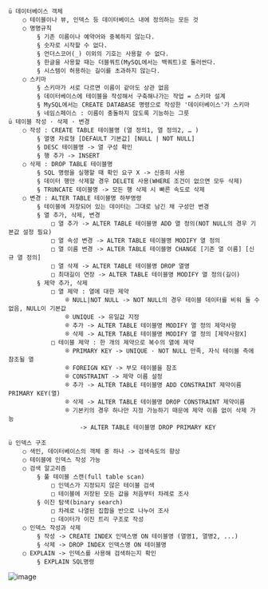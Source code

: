 	ü 데이터베이스 객체
		○ 테이블이나 뷰, 인덱스 등 데이터베이스 내에 정의하는 모든 것
		○ 명명규칙
			§ 기존 이름이나 예약어와 중복하지 않는다.
			§ 숫자로 시작할 수 없다.
			§ 언더스코어(_) 이외의 기호는 사용할 수 없다.
			§ 한글을 사용할 때는 더블쿼트(MySQL에서는 백쿼트)로 둘러싼다.
			§ 시스템이 허용하는 길이를 초과하지 않는다.
		○ 스키마
			§ 스키마가 서로 다르면 이름이 같아도 상관 없음
			§ 데이터베이스에 테이블을 작성해서 구축해나가는 작업 = 스키마 설계
			§ MySQL에서는 CREATE DATABASE 명령으로 작성한 '데이터베이스'가 스키마
			§ 네임스페이스 : 이름이 충돌하지 않도록 기능하는 그릇
	ü 테이블 작성 · 삭제 · 변경
		○ 작성 : CREATE TABLE 테이블명 (열 정의1, 열 정의2, … )
			§ 열명 자료형 [DEFAULT 기본값] [NULL | NOT NULL]
			§ DESC 테이블명 -> 열 구성 확인
			§ 행 추가 -> INSERT
		○ 삭제 : DROP TABLE 테이블명
			§ SQL 명령을 실행할 때 확인 요구 X -> 신중히 사용
			§ 데이터 행만 삭제할 경우 DELETE 사용(WHERE 조건이 없으면 모두 삭제)
			§ TRUNCATE 테이블명 -> 모든 행 삭제 시 빠른 속도로 삭제
		○ 변경 : ALTER TABLE 테이블명 하부명령
			§ 테이블에 저장되어 있는 데이터는 그대로 남긴 채 구성만 변경
			§ 열 추가, 삭제, 변경
				□ 열 추가 -> ALTER TABLE 테이블명 ADD 열 정의(NOT NULL의 경우 기본값 설정 필요)
				□ 열 속성 변경 -> ALTER TABLE 테이블명 MODIFY 열 정의
				□ 열 이름 변경 -> ALTER TABLE 테이블명 CHANGE [기존 열 이름] [신규 열 정의]
				□ 열 삭제 -> ALTER TABLE 테이블명 DROP 열명
				□ 최대길이 연장 -> ALTER TABLE 테이블명 MODIFY 열 정의(길이)
			§ 제약 추가, 삭제
				□ 열 제약 : 열에 대한 제약
					® NULL|NOT NULL -> NOT NULL의 경우 테이블 데이터를 비워 둘 수 없음, NULL이 기본값
					® UNIQUE -> 유일값 지정
					® 추가 -> ALTER TABLE 테이블명 MODIFY 열 정의 제약사항
					® 삭제 -> ALTER TABLE 테이블명 MODIFY 열 정의 [제약사항X]
				□ 테이블 제약 : 한 개의 제약으로 복수의 열에 제약
					® PRIMARY KEY -> UNIQUE · NOT NULL 만족, 자식 테이블 측에 참조될 열
					® FOREIGN KEY -> 부모 테이블을 참조
					® CONSTRAINT -> 제약 이름 설정
					® 추가 -> ALTER TABLE 테이블명 ADD CONSTRAINT 제약이름 PRIMARY KEY(열)
					® 삭제 -> ALTER TABLE 테이블명 DROP CONSTRAINT 제약이름
					® 기본키의 경우 하나만 지정 가능하기 때문에 제약 이름 없이 삭제 가능
						-> ALTER TABLE 테이블명 DROP PRIMARY KEY
					
	ü 인덱스 구조
		○ 색인, 데이터베이스의 객체 중 하나 -> 검색속도의 향상
		○ 테이블에 인덱스 작성 가능
		○ 검색 알고리즘
			§ 풀 테이블 스캔(full table scan)
				□ 인덱스가 지정되지 않은 테이블 검색
				□ 테이블에 저장된 모든 값을 처음부터 차례로 조사
			§ 이진 탐색(binary search)
				□ 차례로 나열된 집합을 반으로 나누어 조사
				□ 데이터가 이진 트리 구조로 작성
		○ 인덱스 작성과 삭제
			§ 작성 -> CREATE INDEX 인덱스명 ON 테이블명 (열명1, 열명2, ...)
			§ 삭제 -> DROP INDEX 인덱스명 ON 테이블명
		○ EXPLAIN -> 인덱스를 사용해 검색하는지 확인
			§ EXPLAIN SQL명령
![image](https://user-images.githubusercontent.com/85976426/146735924-788e8aa9-12ac-40a7-8241-b152167006c0.png)
